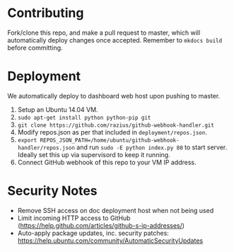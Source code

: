 
# Contributing
Fork/clone this repo, and make a pull request to master, which will automatically deploy changes once accepted. Remember to `mkdocs build` before committing.

# Deployment
We automatically deploy to dashboard web host upon pushing to master.

1. Setup an Ubuntu 14.04 VM.
2. `sudo apt-get install python python-pip git`
3. `git clone https://github.com/razius/github-webhook-handler.git`
4. Modify repos.json as per that included in `deployment/repos.json`.
5. `export REPOS_JSON_PATH=/home/ubuntu/github-webhook-handler/repos.json` and run `sudo -E python index.py 80` to start server. Ideally set this up via supervisord to keep it running.
6. Connect GitHub webhook of this repo to your VM IP address.

# Security Notes
- Remove SSH access on doc deployment host when not being used
- Limit incoming HTTP access to GitHub (https://help.github.com/articles/github-s-ip-addresses/)
- Auto-apply package updates, inc. security patches: https://help.ubuntu.com/community/AutomaticSecurityUpdates
    
